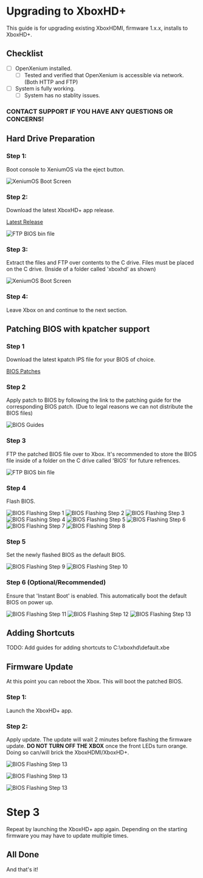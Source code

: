# Upgrading to XboxHD+
This guide is for upgrading existing XboxHDMI, firmware 1.x.x, installs to XboxHD+.

## Checklist
- [ ] OpenXenium installed.
  - [ ] Tested and verified that OpenXenium is accessible via network. (Both HTTP and FTP)
- [ ] System is fully working.
  - [ ] System has no stablity issues.

### CONTACT SUPPORT IF YOU HAVE ANY QUESTIONS OR CONCERNS!

## Hard Drive Preparation

### Step 1:
Boot console to XeniumOS via the eject button.

![XeniumOS Boot Screen](./images/upgrade/xeniumos.png)

### Step 2:
Download the latest XboxHD+ app release.

[Latest Release](https://github.com/MakeMHz/xbox-hd-plus-app2/releases/latest)

![FTP BIOS bin file](./images/upgrade/latest_release.png)

### Step 3:
Extract the files and FTP over contents to the C drive. Files must be placed on the C drive. (Inside of a folder called 'xboxhd' as shown)

![XeniumOS Boot Screen](./images/upgrade/ftp_app.png)

### Step 4:
Leave Xbox on and continue to the next section.

## Patching BIOS with kpatcher support

### Step 1
Download the latest kpatch IPS file for your BIOS of choice.

[BIOS Patches](https://github.com/MakeMHz/xbox-hd-plus/blob/master/patches/README.md)

### Step 2
Apply patch to BIOS by following the link to the patching guide for the corresponding BIOS patch. (Due to legal reasons we can not distribute the BIOS files)

![BIOS Guides](./images/upgrade/patches_guide.png)

### Step 3
FTP the patched BIOS file over to Xbox. It's recommended to store the BIOS file inside of a folder on the C drive called 'BIOS' for future refrences.

![FTP BIOS bin file](./images/upgrade/ftp_bios.png)

### Step 4
Flash BIOS.

![BIOS Flashing Step 1](./images/upgrade/flash_step1.png)
![BIOS Flashing Step 2](./images/upgrade/flash_step2.png)
![BIOS Flashing Step 3](./images/upgrade/flash_step3.png)
![BIOS Flashing Step 4](./images/upgrade/flash_step4.png)
![BIOS Flashing Step 5](./images/upgrade/flash_step5.png)
![BIOS Flashing Step 6](./images/upgrade/flash_step6.png)
![BIOS Flashing Step 7](./images/upgrade/flash_step7.png)
![BIOS Flashing Step 8](./images/upgrade/flash_step8.png)

### Step 5
Set the newly flashed BIOS as the default BIOS.

![BIOS Flashing Step 9](./images/upgrade/flash_step9.png)
![BIOS Flashing Step 10](./images/upgrade/flash_step10.png)

### Step 6 (Optional/Recommended)
Ensure that 'Instant Boot' is enabled. This automatically boot the default BIOS on power up.

![BIOS Flashing Step 11](./images/upgrade/flash_step11.png)
![BIOS Flashing Step 12](./images/upgrade/flash_step12.png)
![BIOS Flashing Step 13](./images/upgrade/flash_step13.png)

## Adding Shortcuts
TODO: Add guides for adding shortcuts to C:\xboxhd\default.xbe

## Firmware Update
At this point you can reboot the Xbox. This will boot the patched BIOS.

### Step 1:
Launch the XboxHD+ app.

### Step 2:
Apply update. The update will wait 2 minutes before flashing the firmware update.
**DO NOT TURN OFF THE XBOX** once the front LEDs turn orange. Doing so can/will brick the XboxHDMI/XboxHD+.

![BIOS Flashing Step 13](./images/upgrade/app_upgrade_1.png)

![BIOS Flashing Step 13](./images/upgrade/app_upgrade_2.png)

![BIOS Flashing Step 13](./images/upgrade/app_upgrade_3.png)

# Step 3
Repeat by launching the XboxHD+ app again. Depending on the starting firmware you may have to update multiple times.

## All Done
And that's it!

